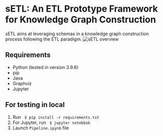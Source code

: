 # sETL: An ETL Prototype Framework for Knowledge Graph Construction
sETL aims at leveraging schemas in a knowledge graph construction process following the ETL paradigm.
![sETL overview](https://github.com/tematres/TemaTres-Vocabulary-Server/assets/59183609/8cd05f83-11e4-47ae-ba12-2f499e914785)

## Requirements
* Python (tested in version 3.9.6)
* pip
* Java
* Graphviz
* Jupyter

## For testing in local
1. Run ```
$ pip install -r requirements.txt```
2. For Jupyter, run ```
$ jupyter notebbok```
3. Launch `Pipeline.ipynb` file
